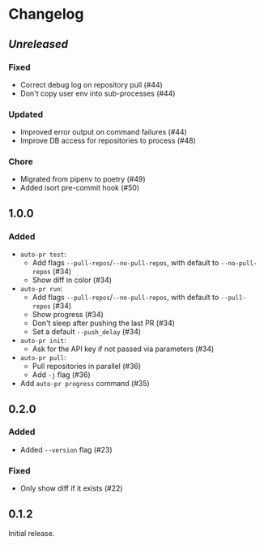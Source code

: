 # Changelog

## _Unreleased_

### Fixed
-   Correct debug log on repository pull (#44)
-   Don't copy user env into sub-processes (#44)

### Updated
-   Improved error output on command failures (#44)
-   Improve DB access for repositories to process (#48)

### Chore
-   Migrated from pipenv to poetry (#49)
-   Added isort pre-commit hook (#50)

## 1.0.0

### Added
-   `auto-pr test`:
    -   Add flags `--pull-repos`/`--no-pull-repos`, with default to `--no-pull-repos` (#34)
    -   Show diff in color (#34)
-   `auto-pr run`:
    -   Add flags `--pull-repos`/`--no-pull-repos`, with default to `--pull-repos` (#34)
    -   Show progress (#34)
    -   Don't sleep after pushing the last PR (#34)
    -   Set a default `--push_delay` (#34)
-   `auto-pr init`:
    -   Ask for the API key if not passed via parameters (#34)
-   `auto-pr pull`:
    -   Pull repositories in parallel (#36)
    -   Add `-j` flag (#36)
-   Add `auto-pr progress` command (#35)

## 0.2.0

### Added
-   Added `--version` flag (#23)

### Fixed
-   Only show diff if it exists (#22)


## 0.1.2

Initial release.
